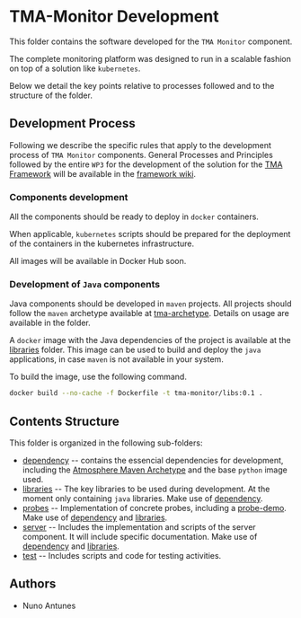 # TMA-Monitor Development

This folder contains the software developed for the `TMA Monitor` component.

The complete monitoring platform was designed to run in a scalable fashion on top of a solution like `kubernetes`.


Below we detail the key points relative to processes followed and to the structure of the folder.

## Development Process
Following we describe the specific rules that apply to the development process of `TMA Monitor` components.
General Processes and Principles followed by the entire `WP3` for the development of the solution for the [TMA Framework](https://github.com/eubr-atmosphere/tma-framework) will be available in the [framework wiki](https://github.com/eubr-atmosphere/tma-framework/wiki).
 
### Components development
All the components should be ready to deploy in `docker` containers.

When applicable, `kubernetes` scripts should be prepared for the deployment of the containers in the kubernetes infrastructure.

All images will be available in Docker Hub soon.


### Development of `Java` components
Java components should be developed in `maven` projects.
All projects should follow the `maven` archetype available at [tma-archetype](https://github.com/eubr-atmosphere/tma-framework/tree/master/common/tma-archetype). 
Details on usage are available in the folder.

A `docker` image with the Java dependencies of the project is available at the [libraries](libraries) folder.
This image can be used to build and deploy the `java` applications, in case `maven` is not available in your system.

To build the image, use the following command.

```sh
docker build --no-cache -f Dockerfile -t tma-monitor/libs:0.1 .
```

## Contents Structure

This folder is organized in the following sub-folders: 

* [dependency](dependency) -- contains the essencial dependencies for development, including the [Atmosphere Maven Archetype](dependency/atmosphere-tmaf-archetype) and the base `python` image used.
* [libraries](libraries) -- The key libraries to be used during development. At the moment only containing `java` libraries. Make use of [dependency](dependency).
* [probes](probes) -- Implementation of concrete probes, including a [probe-demo](probes/probe-demo). Make use of [dependency](dependency) and [libraries](libraries).
* [server](server) -- Includes the implementation and scripts of the server component. It will include specific documentation. Make use of [dependency](dependency) and [libraries](libraries).
* [test](test) -- Includes scripts and code for testing activities.  
   
   

   
## Authors
* Nuno Antunes
   



 
